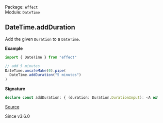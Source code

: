 Package: `effect`<br />
Module: `DateTime`<br />

## DateTime.addDuration

Add the given `Duration` to a `DateTime`.

**Example**

```ts
import { DateTime } from "effect"

// add 5 minutes
DateTime.unsafeMake(0).pipe(
  DateTime.addDuration("5 minutes")
)
```

**Signature**

```ts
declare const addDuration: { (duration: Duration.DurationInput): <A extends DateTime>(self: A) => A; <A extends DateTime>(self: A, duration: Duration.DurationInput): A; }
```

[Source](https://github.com/Effect-TS/effect/tree/main/packages/effect/src/DateTime.ts#L1252)

Since v3.6.0
